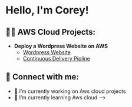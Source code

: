 <h1> Hello, I'm Corey! </h1>


<h2> 👨‍💻 AWS Cloud Projects: </h2>

- <b>Deploy a Wordpress Website on AWS</b>
  - [Wordpress Website](https://github.com/Battlecode93/Wordpress-website-on-AWS)
  - [Continuous Delivery Pipline](https://github.com/Battlecode93/Continuous-Delivery-Pipeline-Project)





<h2> 🤳 Connect with me:</h2>










- 🔭 I’m currently working on Aws cloud projects
- 🌱 I’m currently learning Aws cloud
-->
